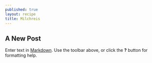 ```yaml
---
published: true
layout: recipe
title: Milchreis
---
```


## A New Post

Enter text in [Markdown](http://daringfireball.net/projects/markdown/). Use the toolbar above, or click the **?** button for formatting help.

